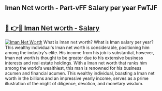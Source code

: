 ## Iman N𝚎t w𝚘rth - Part-vFF S𝚊lary per year FwTJF

# <h2><a href="http://gc1gym.nevu.top/?p=Iman">🔗 👉🔴 Iman N𝚎t w𝚘rth - S𝚊lary</a></h2>

[![Iman N𝚎t W𝚘rth](https://i.imgur.com/Oavwk0R.jpeg)](http://gc1gym.nevu.top/?p=Iman)
What is Iman n𝚎t w𝚘rth? What is Iman s𝚊lary per year?
This wealthy individual's Iman net worth is considerable, positioning him among the industry's elite. His income from his job is substantial, however, Iman net worth is thought to be greater due to his extensive business interests and real estate holdings. With a Iman net worth that ranks him among the world's wealthiest, this man is renowned for his business acumen and financial acumen. This wealthy individual, boasting a Iman net worth in the billions and an impressive yearly income, serves as a prime illustration of the might of diligence, devotion, and monetary wisdom.
